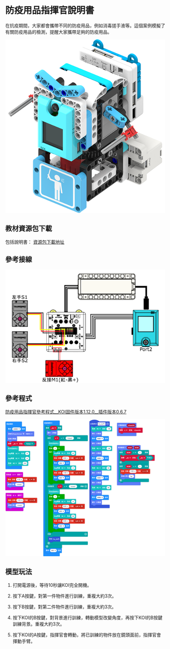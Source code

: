 # 防疫用品指揮官說明書

在抗疫期間，大家都會攜帶不同的防疫用品，例如消毒搓手液等。這個案例模擬了有關防疫用品的檢測，提醒大家攜帶足夠的防疫用品。

![](../../images/command.png)

## 教材資源包下載

包括說明書： [資源包下載地址](https://bit.ly/AIHealthCareSetBuildingGuide)

## 參考接線

![](./images/commandcon.png)

## 參考程式

[防疫用品指揮官參考程式__KOI固件版本1.12.0__插件版本0.6.7](https://makecode.microbit.org/_eARTT7LuVaHW)

![](./images/commandcode.png)

## 模型玩法

1. 打開電源後，等待10秒讓KOI完全開機。

2. 按下A按鍵，對第一件物件進行訓練，重複大約3次。

3. 按下B按鍵，對第二件物件進行訓練，重複大約3次。

4. 按下KOI的B按鍵，對背景進行訓練，轉動模型改變角度，再按下KOI的B按鍵訓練背景。重複大約3次。

5. 按下KOI的A按鍵，指揮官會轉動，將已訓練的物件放在鏡頭面前，指揮官會揮動手臂。



